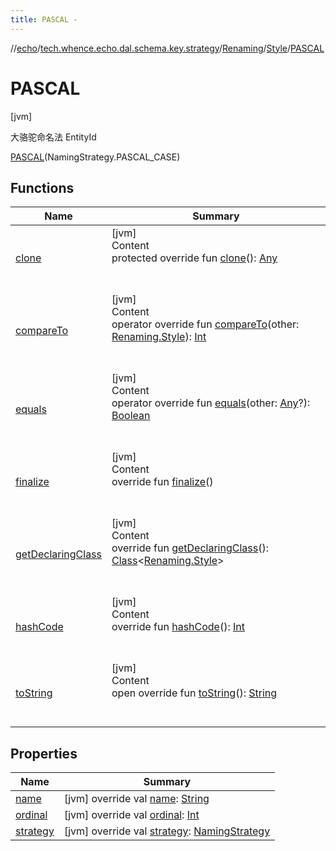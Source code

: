 ```yaml
---
title: PASCAL -
---
```

//[echo](../../../../index.md)/[tech.whence.echo.dal.schema.key.strategy](../../../index.md)/[Renaming](../../index.md)/[Style](../index.md)/[PASCAL](index.md)



# PASCAL  
 [jvm] 

大骆驼命名法 EntityId

[PASCAL](index.md)(NamingStrategy.PASCAL_CASE)  
  
   


## Functions  
  
|  Name|  Summary| 
|---|---|
| [clone](../../../../tech.whence.echo.webclient.response/-response-mocker/-purpose/-p-a-r-s-e-d/index.md#kotlin/Enum/clone/#/PointingToDeclaration/)| [jvm]  <br>Content  <br>protected override fun [clone](../../../../tech.whence.echo.webclient.response/-response-mocker/-purpose/-p-a-r-s-e-d/index.md#kotlin/Enum/clone/#/PointingToDeclaration/)(): [Any](https://kotlinlang.org/api/latest/jvm/stdlib/kotlin/-any/index.html)  <br><br><br>
| [compareTo](../-c-a-m-e-l/index.md#kotlin/Enum/compareTo/#tech.whence.echo.dal.schema.key.strategy.Renaming.Style/PointingToDeclaration/)| [jvm]  <br>Content  <br>operator override fun [compareTo](../-c-a-m-e-l/index.md#kotlin/Enum/compareTo/#tech.whence.echo.dal.schema.key.strategy.Renaming.Style/PointingToDeclaration/)(other: [Renaming.Style](../index.md)): [Int](https://kotlinlang.org/api/latest/jvm/stdlib/kotlin/-int/index.html)  <br><br><br>
| [equals](../../../../tech.whence.echo.webclient.response/-response-mocker/-purpose/-p-a-r-s-e-d/index.md#kotlin/Enum/equals/#kotlin.Any?/PointingToDeclaration/)| [jvm]  <br>Content  <br>operator override fun [equals](../../../../tech.whence.echo.webclient.response/-response-mocker/-purpose/-p-a-r-s-e-d/index.md#kotlin/Enum/equals/#kotlin.Any?/PointingToDeclaration/)(other: [Any](https://kotlinlang.org/api/latest/jvm/stdlib/kotlin/-any/index.html)?): [Boolean](https://kotlinlang.org/api/latest/jvm/stdlib/kotlin/-boolean/index.html)  <br><br><br>
| [finalize](../../../../tech.whence.echo.webclient.response/-response-mocker/-purpose/-p-a-r-s-e-d/index.md#kotlin/Enum/finalize/#/PointingToDeclaration/)| [jvm]  <br>Content  <br>override fun [finalize](../../../../tech.whence.echo.webclient.response/-response-mocker/-purpose/-p-a-r-s-e-d/index.md#kotlin/Enum/finalize/#/PointingToDeclaration/)()  <br><br><br>
| [getDeclaringClass](../../../../tech.whence.echo.webclient.response/-response-mocker/-purpose/-p-a-r-s-e-d/index.md#kotlin/Enum/getDeclaringClass/#/PointingToDeclaration/)| [jvm]  <br>Content  <br>override fun [getDeclaringClass](../../../../tech.whence.echo.webclient.response/-response-mocker/-purpose/-p-a-r-s-e-d/index.md#kotlin/Enum/getDeclaringClass/#/PointingToDeclaration/)(): [Class](https://docs.oracle.com/javase/8/docs/api/java/lang/Class.html)<[Renaming.Style](../index.md)>  <br><br><br>
| [hashCode](../../../../tech.whence.echo.webclient.response/-response-mocker/-purpose/-p-a-r-s-e-d/index.md#kotlin/Enum/hashCode/#/PointingToDeclaration/)| [jvm]  <br>Content  <br>override fun [hashCode](../../../../tech.whence.echo.webclient.response/-response-mocker/-purpose/-p-a-r-s-e-d/index.md#kotlin/Enum/hashCode/#/PointingToDeclaration/)(): [Int](https://kotlinlang.org/api/latest/jvm/stdlib/kotlin/-int/index.html)  <br><br><br>
| [toString](../../../../tech.whence.echo.webclient.response/-response-mocker/-purpose/-p-a-r-s-e-d/index.md#kotlin/Enum/toString/#/PointingToDeclaration/)| [jvm]  <br>Content  <br>open override fun [toString](../../../../tech.whence.echo.webclient.response/-response-mocker/-purpose/-p-a-r-s-e-d/index.md#kotlin/Enum/toString/#/PointingToDeclaration/)(): [String](https://kotlinlang.org/api/latest/jvm/stdlib/kotlin/-string/index.html)  <br><br><br>


## Properties  
  
|  Name|  Summary| 
|---|---|
| [name](index.md#tech.whence.echo.dal.schema.key.strategy/Renaming.Style.PASCAL/name/#/PointingToDeclaration/)|  [jvm] override val [name](index.md#tech.whence.echo.dal.schema.key.strategy/Renaming.Style.PASCAL/name/#/PointingToDeclaration/): [String](https://kotlinlang.org/api/latest/jvm/stdlib/kotlin/-string/index.html)   <br>
| [ordinal](index.md#tech.whence.echo.dal.schema.key.strategy/Renaming.Style.PASCAL/ordinal/#/PointingToDeclaration/)|  [jvm] override val [ordinal](index.md#tech.whence.echo.dal.schema.key.strategy/Renaming.Style.PASCAL/ordinal/#/PointingToDeclaration/): [Int](https://kotlinlang.org/api/latest/jvm/stdlib/kotlin/-int/index.html)   <br>
| [strategy](index.md#tech.whence.echo.dal.schema.key.strategy/Renaming.Style.PASCAL/strategy/#/PointingToDeclaration/)|  [jvm] override val [strategy](index.md#tech.whence.echo.dal.schema.key.strategy/Renaming.Style.PASCAL/strategy/#/PointingToDeclaration/): [NamingStrategy](../../../../tech.whence.echo.strategy/-naming-strategy/index.md)   <br>

